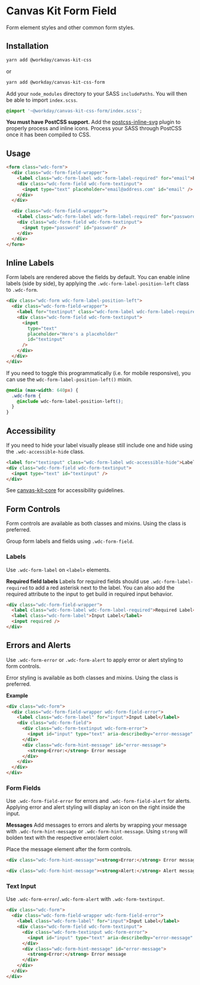 # Canvas Kit Form Field

Form element styles and other common form styles.

## Installation

```sh
yarn add @workday/canvas-kit-css
```

or

```sh
yarn add @workday/canvas-kit-css-form
```

Add your `node_modules` directory to your SASS `includePaths`. You will then be able to import
`index.scss`.

```scss
@import '~@workday/canvas-kit-css-form/index.scss';
```

**You must have PostCSS support.** Add the
[postcss-inline-svg](https://github.com/TrySound/postcss-inline-svg) plugin to properly process and
inline icons. Process your SASS through PostCSS once it has been compiled to CSS.

## Usage

```html
<form class="wdc-form">
  <div class="wdc-form-field-wrapper">
    <label class="wdc-form-label wdc-form-label-required" for="email">Email</label>
    <div class="wdc-form-field wdc-form-textinput">
      <input type="text" placeholder="email@address.com" id="email" />
    </div>
  </div>

  <div class="wdc-form-field-wrapper">
    <label class="wdc-form-label wdc-form-label-required" for="password">Password</label>
    <div class="wdc-form-field wdc-form-textinput">
      <input type="password" id="password" />
    </div>
  </div>
</form>
```

## Inline Labels

Form labels are rendered above the fields by default. You can enable inline labels (side by side),
by applying the `.wdc-form-label-position-left` class to `.wdc-form`.

```html
<div class="wdc-form wdc-form-label-position-left">
  <div class="wdc-form-field-wrapper">
    <label for="textinput" class="wdc-form-label wdc-form-label-required">Input Label</label>
    <div class="wdc-form-field wdc-form-textinput">
      <input
        type="text"
        placeholder="Here's a placeholder"
        id="textinput"
      />
    </div>
  </div>
</div>
```

If you need to toggle this programmatically (i.e. for mobile responsive), you can use the
`wdc-form-label-position-left()` mixin.

```css
@media (max-width: 640px) {
  .wdc-form {
    @include wdc-form-label-position-left();
  }
}
```

## Accessibility

If you need to hide your label visually please still include one and hide using the `.wdc-accessible-hide` class.

```html
<label for="textinput" class="wdc-form-label wdc-accessible-hide">Label for screenreaders</label>
<div class="wdc-form-field wdc-form-textinput">
  <input type="text" id="textinput" />
</div>
```
See [canvas-kit-core](../../core/css#accessibility) for accessibility guidelines.


## Form Controls

Form controls are available as both classes and mixins. Using the class is preferred.

Group form labels and fields using `.wdc-form-field`.

### Labels

Use `.wdc-form-label` on `<label>` elements.

**Required field labels**
Labels for required fields should use `.wdc-form-label-required` to add a red asterisk next to the
label. You can also add the required attribute to the input to get build in required input behavior.

```html
<div class="wdc-form-field-wrapper">
  <label class="wdc-form-label wdc-form-label-required">Required Label</label>
  <label class="wdc-form-label">Input Label</label>
  <input required />
</div>
```

## Errors and Alerts

Use `.wdc-form-error` or `.wdc-form-alert` to apply error or alert styling to form controls.

Error styling is available as both classes and mixins. Using the class is preferred.

**Example**

```html
<div class="wdc-form">
  <div class="wdc-form-field-wrapper wdc-form-field-error">
    <label class="wdc-form-label" for="input">Input Label</label>
    <div class="wdc-form-field">
      <div class="wdc-form-textinput wdc-form-error">
        <input id="input" type="text" aria-describedby="error-message" aria-invalid="true" />
      </div>
      <div class="wdc-form-hint-message" id="error-message">
        <strong>Error:</strong> Error message
      </div>
    </div>
  </div>
</div>
```

### Form Fields

Use `.wdc-form-field-error` for errors and `.wdc-form-field-alert` for alerts. Applying error and
alert styling will display an icon on the right inside the input.

**Messages**
Add messages to errors and alerts by wrapping your message with `.wdc-form-hint-message` or
`.wdc-form-hint-message`. Using `strong` will bolden text with the respective error/alert color.

Place the message element after the form controls.

```html
<div class="wdc-form-hint-message"><strong>Error:</strong> Error message</div>

<div class="wdc-form-hint-message"><strong>Alert:</strong> Alert message</div>
```

### Text Input

Use `.wdc-form-error`/`.wdc-form-alert` with `.wdc-form-textinput`.

```html
<div class="wdc-form">
  <div class="wdc-form-field-wrapper wdc-form-field-error">
    <label class="wdc-form-label" for="input">Input Label</label>
    <div class="wdc-form-field wdc-form-textinput">
      <div class="wdc-form-textinput wdc-form-error">
        <input id="input" type="text" aria-describedby="error-message" aria-invalid="true" />
      </div>
      <div class="wdc-form-hint-message" id="error-message">
        <strong>Error:</strong> Error message
      </div>
    </div>
  </div>
</div>
```

